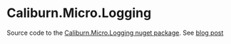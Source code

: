 Caliburn.Micro.Logging
======================
                       
Source code to the [Caliburn.Micro.Logging nuget package](http://nuget.org/List/Packages/Caliburn.Micro.Logging).
See [blog post](http://buksbaum.us/2011/07/04/introducing-caliburn-micro-logging/)